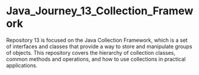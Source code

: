 # Java_Journey_13_Collection_Framework
Repository 13 is focused on the Java Collection Framework, which is a set of interfaces and classes that provide a way to store and manipulate groups of objects. This repository covers the hierarchy of collection classes, common methods and operations, and how to use collections in practical applications.
